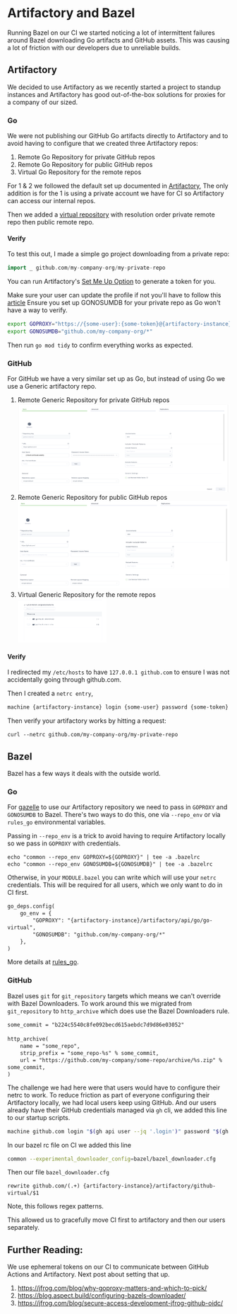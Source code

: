 # Artifactory and Bazel

Running Bazel on our CI we started noticing a lot of intermittent failures around
Bazel downloading Go artifacts and GitHub assets. This was causing a lot of friction
with our developers due to unreliable builds.

## Artifactory

We decided to use Artifactory as we recently started a project to standup instances
and Artifactory has good out-of-the-box solutions for proxies for a company of our sized.

### Go
We were not publishing our GitHub Go artifacts directly to Artifactory and to avoid having to configure that
we created three Artifactory repos:

1. Remote Go Repository for private GitHub repos
2. Remote Go Repository for public GitHub repos
3. Virtual Go Repository for the remote repos

For 1 & 2 we followed the default set up documented in [Artifactory](https://jfrog.com/help/r/jfrog-artifactory-documentation/proxy-github-with-go),
The only addition is for the 1 is using a private account we have for CI so Artifactory can access our internal repos.

Then we added a [virtual repository](https://jfrog.com/help/r/jfrog-artifactory-documentation/set-up-virtual-go-repositories) with resolution order private remote repo then public remote repo.

#### Verify
To test this out, I made a simple go project downloading from a private repo:
```go
import _ github.com/my-company-org/my-private-repo
```
You can run Artifactory's [Set Me Up Option](https://jfrog.com/help/r/what-s-new-in-the-set-me-up-dialog/the-set-me-up-option-explained)
to generate a token for you.

Make sure your user can update the profile if not you'll have to follow this [article](https://jfrog.com/help/r/artifactory-unable-to-generate-identity-token-and-edit-profile-is-missing/issue)
Ensure you set up GONOSUMDB for your private repo as Go won't have a way to verify.
```bash
export GOPROXY="https://{some-user}:{some-token}@{artifactory-instance}/artifactory/api/go/go-virtual"
export GONOSUMDB="github.com/my-company-org/*"
```
Then run `go mod tidy` to confirm everything works as expected.

### GitHub
For GitHub we have a very similar set up as Go, but instead of using Go we use a Generic artifactory repo.

1. Remote Generic Repository for private GitHub repos
   <img src="github-internal.png" width="1600" height="200">
2. Remote Generic Repository for public GitHub repos
   <img src="github-external.png" width="1600" height="200">
3. Virtual Generic Repository for the remote repos <br>
   <img src="github-virtual.png" width="200" height="100">

#### Verify
I redirected my `/etc/hosts` to have `127.0.0.1 github.com` to ensure I was not accidentally going through github.com.


Then I created a `netrc entry`,
```bash
machine {artifactory-instance} login {some-user} password {some-token}
```
Then verify your artifactory works by hitting a request:
```
curl --netrc github.com/my-company-org/my-private-repo
```

## Bazel

Bazel has a few ways it deals with the outside world. 

### Go
For [gazelle](https://github.com/bazel-contrib/bazel-gazelle) to use our Artifactory repository we need to pass in `GOPROXY` and `GONOSUMDB` to Bazel.
There's two ways to do this, one via `--repo_env` or via `rules_go` environmental variables.

Passing in `--repo_env` is a trick to avoid having to require Artifactory locally so we pass in `GOPROXY` with credentials.
```
echo "common --repo_env GOPROXY=${GOPROXY}" | tee -a .bazelrc
echo "common --repo_env GONOSUMDB=${GONOSUMDB}" | tee -a .bazelrc
```
Otherwise, in your `MODULE.bazel` you can write which will use your `netrc` credentials.
This will be required for all users, which we only want to do in CI first.
```
go_deps.config(
    go_env = {
        "GOPROXY": "{artifactory-instance}/artifactory/api/go/go-virtual",
        "GONOSUMDB": "github.com/my-company-org/*"
    },
)
```
More details at [rules_go](https://github.com/bazel-contrib/rules_go/blob/87e66bb70858570ac668f95662d6070417d5a416/docs/go/core/bzlmod.md#environment-variables).

### GitHub
Bazel uses `git` for `git_repository` targets which means we can't override with Bazel Downloaders. 
To work around this we migrated from `git_repository` to `http_archive` which does use the Bazel Downloaders rule.
```
some_commit = "b224c5540c8fe092becd615aebdc7d9d86e03052"

http_archive(
    name = "some_repo",
    strip_prefix = "some_repo-%s" % some_commit,
    url = "https://github.com/my-company/some-repo/archive/%s.zip" % some_commit,
)
```
The challenge we had here were that users would have to configure their netrc to work. 
To reduce friction as part of everyone configuring their Artifactory locally, we had local users keep using GitHub.
And our users already have their GitHub credentials managed via `gh` cli, we added this line to our startup scripts.
```bash
machine github.com login "$(gh api user --jq '.login')" password "$(gh auth token)" >> ~/.netrc
```

In our bazel rc file on CI we added this line
```bash
common --experimental_downloader_config=bazel/bazel_downloader.cfg
```
Then our file `bazel_downloader.cfg`
```
rewrite github.com/(.+) {artifactory-instance}/artifactory/github-virtual/$1
```
Note, this follows regex patterns.

This allowed us to gracefully move CI first to artifactory and then our users separately.

## Further Reading:

We use ephemeral tokens on our CI to communicate between GitHub Actions and Artifactory.
Next post about setting that up.

1. https://jfrog.com/blog/why-goproxy-matters-and-which-to-pick/
2. https://blog.aspect.build/configuring-bazels-downloader/
3. https://jfrog.com/blog/secure-access-development-jfrog-github-oidc/